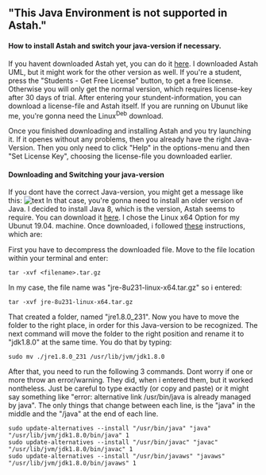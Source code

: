 ## "This Java Environment is not supported in Astah."
#### How to install Astah and switch your java-version if necessary.

If you havent downloaded Astah yet, you can do it [here](http://astah.net/download). I downloaded Astah UML, but it might work for the other version as well. If you're a student, press the "Students - Get Free License" button, to get a free license. Otherwise you will only get the normal version, which requires license-key after 30 days of trial. After entering your stundent-information, you can download a license-file and Astah itself. If you are running on Ubunut like me, you're gonna need the Linux<sup>Deb</sup> download.

Once you finished downloading and installing Astah and you try launching it. If it openes without any problems, then you already have the right Java-Version. Then you only need to click "Help" in the options-menu and then "Set License Key", choosing the license-file you downloaded earlier.

#### Downloading and Switching your java-version
If you dont have the correct Java-version, you might get a message like this:
![text](/home/tobi/Privat/GitHub/HowTo/figs/Astah_Java_Version.png)
In that case, you're gonna need to install an older version of Java. I decided to install Java 8, which is the version, Astah seems to require. You can download it [here](https://www.java.com/en/download/linux_manual.jsp). I chose the Linux x64 Option for my Ubunut 19.04. machine. Once downloaded, i followed [these](http://astah.net/qa/setup/linux) instructions, which are:

First you have to decompress the downloaded file. Move to the file location within your terminal and enter:

`tar -xvf <filename>.tar.gz`

In my case, the file name was "jre-8u231-linux-x64.tar.gz" so i entered:

`tar -xvf jre-8u231-linux-x64.tar.gz`

That created a folder, named "jre1.8.0_231". Now you have to move the folder to the right place, in order for this Java-version to be recognized. The next command will move the folder to the right position and rename it to "jdk1.8.0" at the same time. You do that by typing:

`sudo mv ./jre1.8.0_231 /usr/lib/jvm/jdk1.8.0`

After that, you need to run the following 3 commands. Dont worry if one or more throw an error/warning. They did, when i entered them, but it worked nontheless. Just be careful to type exactly (or copy and paste) or it might say something like "error: alternative link /usr/bin/java is already managed by java". The only things that change between each line, is the "java" in the middle and the "/java" at the end of each line.

````
sudo update-alternatives --install "/usr/bin/java" "java" "/usr/lib/jvm/jdk1.8.0/bin/java" 1
sudo update-alternatives --install "/usr/bin/javac" "javac" "/usr/lib/jvm/jdk1.8.0/bin/javac" 1
sudo update-alternatives --install "/usr/bin/javaws" "javaws" "/usr/lib/jvm/jdk1.8.0/bin/javaws" 1
````
